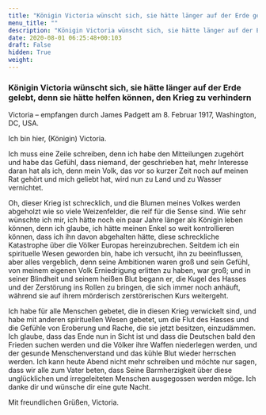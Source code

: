 ```yaml
---
title: "Königin Victoria wünscht sich, sie hätte länger auf der Erde gelebt, denn sie hätte helfen können, den Krieg zu verhindern"
menu_title: ""
description: "Königin Victoria wünscht sich, sie hätte länger auf der Erde gelebt, denn sie hätte helfen können, den Krieg zu verhindern"
date: 2020-08-01 06:25:48+00:103
draft: False
hidden: True
weight:
---
```

### Königin Victoria wünscht sich, sie hätte länger auf der Erde gelebt, denn sie hätte helfen können, den Krieg zu verhindern

Victoria – empfangen durch James Padgett am 8. Februar 1917, Washington, DC, USA.

Ich bin hier, (Königin) Victoria.

Ich muss eine Zeile schreiben, denn ich habe den Mitteilungen zugehört und habe das Gefühl, dass niemand, der geschrieben hat, mehr Interesse daran hat als ich, denn mein Volk, das vor so kurzer Zeit noch auf meinen Rat gehört und mich geliebt hat, wird nun zu Land und zu Wasser vernichtet.

Oh, dieser Krieg ist schrecklich, und die Blumen meines Volkes werden abgeholzt wie so viele Weizenfelder, die reif für die Sense sind. Wie sehr wünschte ich mir, ich hätte noch ein paar Jahre länger als Königin leben können, denn ich glaube, ich hätte meinen Enkel so weit kontrollieren können, dass ich ihn davon abgehalten hätte, diese schreckliche Katastrophe über die Völker Europas hereinzubrechen. Seitdem ich ein spirituelle Wesen geworden bin, habe ich versucht, ihn zu beeinflussen, aber alles vergeblich, denn seine Ambitionen waren groß und sein Gefühl, von meinem eigenen Volk Erniedrigung erlitten zu haben, war groß; und in seiner Blindheit und seinem heißen Blut begann er, die Kugel des Hasses und der Zerstörung ins Rollen zu bringen, die sich immer noch anhäuft, während sie auf ihrem mörderisch zerstörerischen Kurs weitergeht.

Ich habe für alle Menschen gebetet, die in diesen Krieg verwickelt sind, und habe mit anderen spirituellen Wesen gebetet, um die Flut des Hasses und die Gefühle von Eroberung und Rache, die sie jetzt besitzen, einzudämmen. Ich glaube, dass das Ende nun in Sicht ist und dass die Deutschen bald den Frieden suchen werden und die Völker ihre Waffen niederlegen werden, und der gesunde Menschenverstand und das kühle Blut wieder herrschen werden. Ich kann heute Abend nicht mehr schreiben und möchte nur sagen, dass wir alle zum Vater beten, dass Seine Barmherzigkeit über diese unglücklichen und irregeleiteten Menschen ausgegossen werden möge. Ich danke dir und wünsche dir eine gute Nacht.

Mit freundlichen Grüßen, Victoria.
